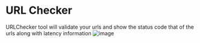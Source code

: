 #  URL Checker 
URLChecker tool will validate your urls and show the status code that of the urls along with latency information
![image](https://github.com/zafrullakhan001/lat/assets/39874095/5bce8f62-0a1b-4348-aaea-4c6035722fcf)

